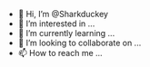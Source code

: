 - 👋 Hi, I’m @Sharkduckey
- 👀 I’m interested in ...
- 🌱 I’m currently learning ...
- 💞️ I’m looking to collaborate on ...
- 📫 How to reach me ...

<!---
Sharkduckey/Sharkduckey is a ✨ special ✨ repository because its `README.md` (this file) appears on your GitHub profile.
You can click the Preview link to take a look at your changes.
--->
